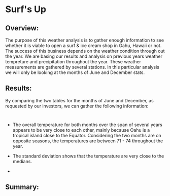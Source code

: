 # Surf's Up

## Overview:

The purpose of this weather analysis is to gather enough information to see whether it is viable to open a surf & ice cream shop in Oahu, Hawaii or not.
The success of this business depends on the weather condition through out the year. We are basing our results and analysis on previous years weather tempreture and precipitation throughout the year. These weather measurements are gathered by several stations. In this particular analysis we will only be looking at the months of June and December stats.

## Results:

By comparing the two tables for the months of June and December, as requested by our investors, we can gather the following information:

![]()

![]()

- The overall temperature for both months over the span of several years appears to be very close to each other, mainly because Oahu is a tropical island close to the Equator. Considering the two months are on opposite seasons, the temperatures are between 71 - 74 throughout the year.
 
- The standard deviation shows that the temperature are very close to the medians. 

- 

## Summary:
